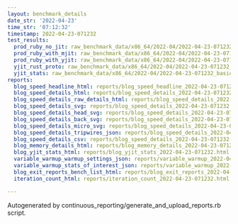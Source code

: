 ```yaml
---
layout: benchmark_details
date_str: '2022-04-23'
time_str: '07:12:32'
timestamp: 2022-04-23-071232
test_results:
  prod_ruby_no_jit: raw_benchmark_data/x86_64/2022-04/2022-04-23-071232_basic_benchmark_prod_ruby_no_jit.json
  prod_ruby_with_mjit: raw_benchmark_data/x86_64/2022-04/2022-04-23-071232_basic_benchmark_prod_ruby_with_mjit.json
  prod_ruby_with_yjit: raw_benchmark_data/x86_64/2022-04/2022-04-23-071232_basic_benchmark_prod_ruby_with_yjit.json
  yjit_rust_proto: raw_benchmark_data/x86_64/2022-04/2022-04-23-071232_basic_benchmark_yjit_rust_proto.json
  yjit_stats: raw_benchmark_data/x86_64/2022-04/2022-04-23-071232_basic_benchmark_yjit_stats.json
reports:
  blog_speed_headline_html: reports/blog_speed_headline_2022-04-23-071232.html
  blog_speed_details_html: reports/blog_speed_details_2022-04-23-071232.html
  blog_speed_details_raw_details_html: reports/blog_speed_details_2022-04-23-071232.raw_details.html
  blog_speed_details_svg: reports/blog_speed_details_2022-04-23-071232.svg
  blog_speed_details_head_svg: reports/blog_speed_details_2022-04-23-071232.head.svg
  blog_speed_details_back_svg: reports/blog_speed_details_2022-04-23-071232.back.svg
  blog_speed_details_micro_svg: reports/blog_speed_details_2022-04-23-071232.micro.svg
  blog_speed_details_tripwires_json: reports/blog_speed_details_2022-04-23-071232.tripwires.json
  blog_speed_details_csv: reports/blog_speed_details_2022-04-23-071232.csv
  blog_memory_details_html: reports/blog_memory_details_2022-04-23-071232.html
  blog_yjit_stats_html: reports/blog_yjit_stats_2022-04-23-071232.html
  variable_warmup_warmup_settings_json: reports/variable_warmup_2022-04-23-071232.warmup_settings.json
  variable_warmup_stats_of_interest_json: reports/variable_warmup_2022-04-23-071232.stats_of_interest.json
  blog_exit_reports_bench_list_html: reports/blog_exit_reports_2022-04-23-071232.bench_list.html
  iteration_count_html: reports/iteration_count_2022-04-23-071232.html

---
```

Autogenerated by continuous_reporting/generate_and_upload_reports.rb script.
